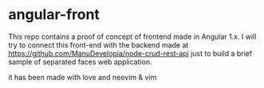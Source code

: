 # angular-front
This repo contains a proof of concept of frontend made in Angular 1.x. I will try to connect this front-end with the backend made at https://github.com/ManuDevelopia/node-crud-rest-api just to build a brief sample of separated faces web application.

it has been made with love and neovim & vim
